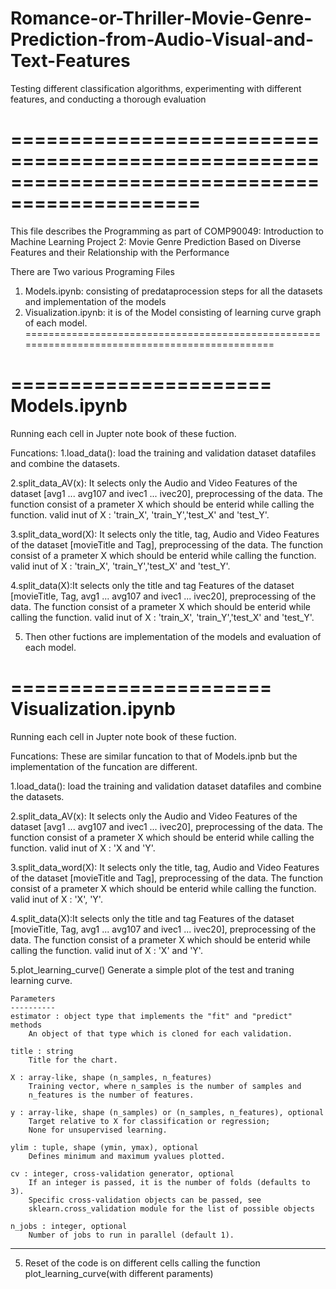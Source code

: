 # Romance-or-Thriller-Movie-Genre-Prediction-from-Audio-Visual-and-Text-Features
Testing different classification algorithms, experimenting with different features, and conducting a thorough evaluation

==============================================================================================
==============================================================================================
This file describes the Programming as part of 
COMP90049: Introduction to Machine Learning
Project 2: Movie Genre Prediction Based on Diverse Features and their Relationship with the Performance 

There are Two various Programing Files
1. Models.ipynb: consisting of predataprocession steps for all the datasets and implementation of the models
2. Visualization.ipynb: it is of the Model consisting of learning curve graph of each model.
==============================================================================================

======================
Models.ipynb
======================
Running each cell in Jupter note book of these fuction.

Funcations:
1.load_data(): load the training and validation dataset datafiles and combine the datasets.

2.split_data_AV(x): It selects only the Audio and Video Features of the dataset [avg1 ... avg107 and ivec1 ... ivec20], preprocessing of the data. The function consist of
a prameter X which should be enterid while calling the function. valid inut of X : 'train_X', 'train_Y','test_X' and 'test_Y'.

3.split_data_word(X): It selects only the title, tag, Audio and Video Features of the dataset [movieTitle and Tag], preprocessing of the data. The function consist of
a prameter X which should be enterid while calling the function. valid inut of X : 'train_X', 'train_Y','test_X' and 'test_Y'.

4.split_data(X):It selects only the title and tag Features of the dataset [movieTitle, Tag, avg1 ... avg107 and ivec1 ... ivec20], preprocessing of the data. The function consist of
a prameter X which should be enterid while calling the function. valid inut of X : 'train_X', 'train_Y','test_X' and 'test_Y'.

5. Then other fuctions are implementation of the models and evaluation of each model.

======================
Visualization.ipynb
======================

Running each cell in Jupter note book of these fuction.

Funcations: These are similar funcation to that of Models.ipnb but the implementation of the funcation are different.

1.load_data(): load the training and validation dataset datafiles and combine the datasets.

2.split_data_AV(x): It selects only the Audio and Video Features of the dataset [avg1 ... avg107 and ivec1 ... ivec20], preprocessing of the data. The function consist of
a prameter X which should be enterid while calling the function. valid inut of X : 'X and 'Y'.

3.split_data_word(X): It selects only the title, tag, Audio and Video Features of the dataset [movieTitle and Tag], preprocessing of the data. The function consist of
a prameter X which should be enterid while calling the function. valid inut of X : 'X', 'Y'.

4.split_data(X):It selects only the title and tag Features of the dataset [movieTitle, Tag, avg1 ... avg107 and ivec1 ... ivec20], preprocessing of the data. The function consist of
a prameter X which should be enterid while calling the function. valid inut of X : 'X' and 'Y'.

5.plot_learning_curve() Generate a simple plot of the test and traning learning curve. 
    
    Parameters
    ----------
    estimator : object type that implements the "fit" and "predict" methods
        An object of that type which is cloned for each validation.

    title : string
        Title for the chart.

    X : array-like, shape (n_samples, n_features)
        Training vector, where n_samples is the number of samples and
        n_features is the number of features.

    y : array-like, shape (n_samples) or (n_samples, n_features), optional
        Target relative to X for classification or regression;
        None for unsupervised learning.

    ylim : tuple, shape (ymin, ymax), optional
        Defines minimum and maximum yvalues plotted.

    cv : integer, cross-validation generator, optional
        If an integer is passed, it is the number of folds (defaults to 3).
        Specific cross-validation objects can be passed, see
        sklearn.cross_validation module for the list of possible objects

    n_jobs : integer, optional
        Number of jobs to run in parallel (default 1).
  --------

5. Reset of the code is on different cells calling the function plot_learning_curve(with different paraments)

